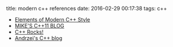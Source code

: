 title: modern c++ references
date: 2016-02-29 00:17:38
tags: c++

- [Elements of Modern C++ Style](http://herbsutter.com/elements-of-modern-c-style/)
- [MIKE'S C++11 BLOG](https://mbevin.wordpress.com)
- [C++ Rocks!](http://cpprocks.com/)
- [Andrzej's C++ blog](https://akrzemi1.wordpress.com)
